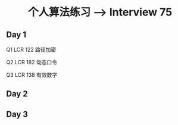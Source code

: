 <h1 align="center">个人算法练习 --> Interview 75</h1>

## Day 1
Q1 LCR 122 路径加密

Q2 LCR 182 动态口令

Q3 LCR 138 有效数字

## Day 2



## Day 3

